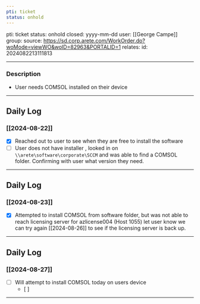 ```yaml
---
pti: ticket
status: onhold
---
```

pti: ticket 
status: onhold
closed: yyyy-mm-dd
user: [[George Campe]]
group: 
source: https://sd.corp.arete.com/WorkOrder.do?woMode=viewWO&woID=82963&PORTALID=1
relates: 
id: 2024082213111813

---
### Description
- User needs COMSOL installed on their device
---
## Daily Log
### [[2024-08-22]]
- [x] Reached out to user to see when they are free to install the software
- [ ] User does not have installer , looked in on ``\\arete\software\corporate\SCCM`` and was able to find a COMSOL folder. Confirming with user what version they need.
---
## Daily Log
### [[2024-08-23]]
- [x] Attempted to install COMSOL from software folder, but was not able to reach licensing server for azlicense004 (Host 1055) let user know we can try again [[2024-08-26]] to see if the licensing server is back up.
---
## Daily Log
### [[2024-08-27]]
- [ ] Will attempt to install COMSOL today on users device 
	- [ ] 
---













